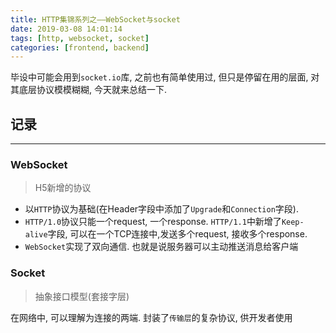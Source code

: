 ```yaml
---
title: HTTP集锦系列之——WebSocket与socket
date: 2019-03-08 14:01:14
tags: [http, websocket, socket]
categories: [frontend, backend]
---
```


毕设中可能会用到`socket.io`库, 之前也有简单使用过, 但只是停留在用的层面, 对其底层协议模模糊糊, 今天就来总结一下.


<!-- more -->


## 记录

------

### WebSocket

> H5新增的协议

- 以`HTTP`协议为基础(在Header字段中添加了`Upgrade`和`Connection`字段).
- `HTTP/1.0`协议只能一个request, 一个response. `HTTP/1.1`中新增了`Keep-alive`字段, 可以在一个TCP连接中,发送多个request, 接收多个response.
- `WebSocket`实现了双向通信. 也就是说服务器可以主动推送消息给客户端

### Socket

> 抽象接口模型(套接字层)

在网络中, 可以理解为连接的两端. 封装了`传输层`的复杂协议, 供开发者使用
